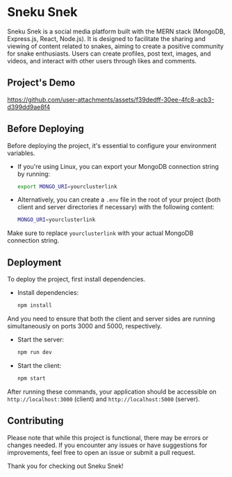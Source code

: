 # Sneku Snek

Sneku Snek is a social media platform built with the MERN stack (MongoDB, Express.js, React, Node.js). It is designed to facilitate the sharing and viewing of content related to snakes, aiming to create a positive community for snake enthusiasts. Users can create profiles, post text, images, and videos, and interact with other users through likes and comments.

## Project's Demo

https://github.com/user-attachments/assets/f39dedff-30ee-4fc8-acb3-d399dd9ae8f4

## Before Deploying

Before deploying the project, it's essential to configure your environment variables. 

- If you're using Linux, you can export your MongoDB connection string by running:

  ```bash
  export MONGO_URI=yourclusterlink
  ```

- Alternatively, you can create a `.env` file in the root of your project (both client and server directories if necessary) with the following content:

  ```bash
  MONGO_URI=yourclusterlink
  ```

Make sure to replace `yourclusterlink` with your actual MongoDB connection string.

## Deployment

To deploy the project, first install dependencies.

- Install dependencies:

  ```bash
  npm install
  ```

And you need to ensure that both the client and server sides are running simultaneously on ports 3000 and 5000, respectively.

- Start the server:

  ```bash
  npm run dev
  ```

- Start the client:

  ```bash
  npm start
  ```

After running these commands, your application should be accessible on `http://localhost:3000` (client) and `http://localhost:5000` (server).

## Contributing

Please note that while this project is functional, there may be errors or changes needed. If you encounter any issues or have suggestions for improvements, feel free to open an issue or submit a pull request.

Thank you for checking out Sneku Snek!
